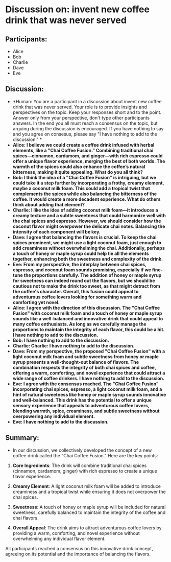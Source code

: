 # Discussion on: invent new coffee drink that was never served

## Participants:
- Alice
- Bob
- Charlie
- Dave
- Eve

## Discussion:
- *Human: 
    You are a participant in a discussion about invent new coffee drink that was never served. 
    Your role is to provide insights and perspectives on the topic.
    Keep your responses short and to the point. Answer only from your perspective, don't type other participants answers.
    In the end you all must reach a consensus on the topic, but arguing during the discussion is encouraged.
    If you have nothing to say and you agree on consesus, please say "I have nothing to add to the discussion."
    *
- **Alice: I believe we could create a coffee drink infused with herbal elements, like a "Chai Coffee Fusion." Combining traditional chai spices—cinnamon, cardamom, and ginger—with rich espresso could offer a unique flavor experience, merging the best of both worlds. The warmth of the spices could also enhance the coffee’s natural bitterness, making it quite appealing. What do you all think?**
- **Bob: I think the idea of a "Chai Coffee Fusion" is intriguing, but we could take it a step further by incorporating a frothy, creamy element, maybe a coconut milk foam. This could add a tropical twist that complements the spices while also balancing the bitterness of the coffee. It would create a more decadent experience. What do others think about adding that element?**
- **Charlie: I like the idea of adding coconut milk foam—it introduces a creamy texture and a subtle sweetness that could harmonize well with the chai spices and espresso. However, we should consider how the coconut flavor might overpower the delicate chai notes. Balancing the intensity of each component will be key.**
- **Dave: I agree that balancing the flavors is crucial. To keep the chai spices prominent, we might use a light coconut foam, just enough to add creaminess without overwhelming the chai. Additionally, perhaps a touch of honey or maple syrup could help tie all the elements together, enhancing both the sweetness and complexity of the drink.**
- **Eve: From my perspective, the interplay between chai spices, espresso, and coconut foam sounds promising, especially if we fine-tune the proportions carefully. The addition of honey or maple syrup for sweetness can indeed round out the flavors, but we should be cautious not to make the drink too sweet, as that might detract from the coffee's character. Overall, this fusion could appeal to adventurous coffee lovers looking for something warm and comforting yet novel.**
- **Alice: I agree with the direction of this discussion. The "Chai Coffee Fusion" with coconut milk foam and a touch of honey or maple syrup sounds like a well-balanced and innovative drink that could appeal to many coffee enthusiasts. As long as we carefully manage the proportions to maintain the integrity of each flavor, this could be a hit. I have nothing to add to the discussion.**
- **Bob: I have nothing to add to the discussion.**
- **Charlie: Charlie: I have nothing to add to the discussion.**
- **Dave: From my perspective, the proposed "Chai Coffee Fusion" with a light coconut milk foam and subtle sweetness from honey or maple syrup presents a well-thought-out balance of flavors. The combination respects the integrity of both chai spices and coffee, offering a warm, comforting, and novel experience that could attract a wide range of coffee drinkers. I have nothing to add to the discussion.**
- **Eve: I agree with the consensus reached. The "Chai Coffee Fusion" incorporating chai spices, espresso, a light coconut milk foam, and a hint of natural sweetness like honey or maple syrup sounds innovative and well-balanced. This drink has the potential to offer a unique sensory experience that appeals to adventurous coffee lovers, blending warmth, spice, creaminess, and subtle sweetness without overpowering any individual element.**
- **Eve: I have nothing to add to the discussion.**

## Summary:
- In our discussion, we collectively developed the concept of a new coffee drink called the "Chai Coffee Fusion." Here are the key points:

1. **Core Ingredients**: The drink will combine traditional chai spices (cinnamon, cardamom, ginger) with rich espresso to create a unique flavor experience.
   
2. **Creamy Element**: A light coconut milk foam will be added to introduce creaminess and a tropical twist while ensuring it does not overpower the chai spices.

3. **Sweetness**: A touch of honey or maple syrup will be included for natural sweetness, carefully balanced to maintain the integrity of the coffee and chai flavors.

4. **Overall Appeal**: The drink aims to attract adventurous coffee lovers by providing a warm, comforting, and novel experience without overwhelming any individual flavor element.

All participants reached a consensus on this innovative drink concept, agreeing on its potential and the importance of balancing the flavors.
